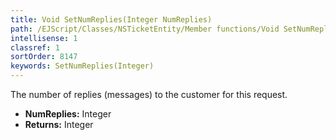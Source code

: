 ```yaml
---
title: Void SetNumReplies(Integer NumReplies)
path: /EJScript/Classes/NSTicketEntity/Member functions/Void SetNumReplies(Integer p_0)
intellisense: 1
classref: 1
sortOrder: 8147
keywords: SetNumReplies(Integer)
---
```



The number of replies (messages) to the customer for this request.



* **NumReplies:** Integer
* **Returns:** Integer


